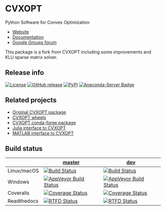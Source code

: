 CVXOPT
======

Python Software for Convex Optimization 

* [Website](http://cvxopt.org)
* [Documentation](http://cvxopt.org/userguide)
* [Google Groups forum](https://groups.google.com/forum/#!forum/cvxopt)

This package is a fork from CVXOPT including some improvements and KLU
sparse matrix solver.


Release info
------------

[![License](https://img.shields.io/badge/license-GPL3-blue.svg)](https://www.gnu.org/licenses/gpl-3.0.en.html) 
[![GitHub release](https://img.shields.io/github/release/sanurielf/cvxopt.svg)](https://github.com/sanurielf/cvxopt/releases/latest)
[![PyPI](https://img.shields.io/pypi/v/cvxopt.svg)](https://pypi.python.org/pypi/cvxopt)
[![Anaconda-Server Badge](https://anaconda.org/conda-forge/cvxopt/badges/version.svg)](https://anaconda.org/conda-forge/cvxopt)


Related projects
----------------

* [Original CVXOPT package](https://github.com/cvxopt/cvxopt)
* [CVXOPT wheels](https://github.com/cvxopt/cvxopt-wheels)
* [CVXOPT conda-forge package](https://github.com/conda-forge/cvxopt-feedstock)
* [Julia interface to CVXOPT](https://github.com/cvxopt/CVXOPT.jl)
* [MATLAB interface to CVXOPT](https://github.com/cvxopt/cvxopt-matlab)


Build status
------------


|             | [master](https://github.com/sanurielf/cvxopt/tree/master) | [dev](https://github.com/sanurielf/cvxopt/tree/dev) |
|-------------|--------|-----|
| Linux/macOS |  [![Build Status](https://travis-ci.org/sanurielf/cvxopt.svg?branch=master)](https://travis-ci.org/sanurielf/cvxopt) | [![Build Status](https://travis-ci.org/sanurielf/cvxopt.svg?branch=dev)](https://travis-ci.org/sanurielf/cvxopt)|
| Windows    |  [![AppVeyor Build Status](https://ci.appveyor.com/api/projects/status/github/sanurielf/cvxopt?branch=master&svg=true)](https://ci.appveyor.com/project/sanurielf/cvxopt)      |  [![AppVeyor Build Status](https://ci.appveyor.com/api/projects/status/github/sanurielf/cvxopt?branch=dev&svg=true)](https://ci.appveyor.com/project/sanurielf/cvxopt)    |
| Coveralls   |  [![Coverage Status](https://coveralls.io/repos/github/sanurielf/cvxopt/badge.svg?branch=master)](https://coveralls.io/github/sanurielf/cvxopt?branch=master)  |  [![Coverage Status](https://coveralls.io/repos/github/sanurielf/cvxopt/badge.svg?branch=dev)](https://coveralls.io/github/sanurielf/cvxopt?branch=dev)   |
| Readthedocs | [![RTFD Status](https://readthedocs.org/projects/cvxopt/badge/?version=latest)](http://cvxopt.readthedocs.io/en/latest/?badge=latest) | [![RTFD Status](https://readthedocs.org/projects/cvxopt/badge/?version=dev)](http://cvxopt.readthedocs.io/en/dev/?badge=dev)|
